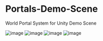 # Portals-Demo-Scene
World Portal System for Unity Demo Scene

![image](https://github.com/SamyBencherif/Portals-Demo-Scene/assets/10871454/ca76cb7f-b9b3-449d-9e10-b52d9baaca33)
![image](https://github.com/SamyBencherif/Portals-Demo-Scene/assets/10871454/3995ae3e-bd05-48b4-9e7c-d8dab47b70ff)
![image](https://github.com/SamyBencherif/Portals-Demo-Scene/assets/10871454/ba9608f3-a2f0-4ee4-b416-00916cadbbdc)
![image](https://github.com/SamyBencherif/Portals-Demo-Scene/assets/10871454/f3d7ac17-3b90-4118-a41b-db3ff9748e4a)
